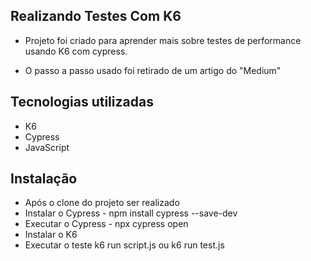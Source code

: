 ## Realizando Testes Com K6

* Projeto foi criado para aprender mais sobre testes de performance usando K6 com cypress.

- O passo a passo usado foi retirado de um artigo do "Medium"

## Tecnologias utilizadas

* K6
* Cypress
* JavaScript

## Instalação

* Após o clone do projeto ser realizado
* Instalar o Cypress - npm install cypress --save-dev
* Executar o Cypress - npx cypress open
* Instalar o K6
* Executar o teste k6 run script.js ou k6 run test.js